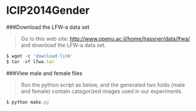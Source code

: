 ICIP2014Gender
==============

###Download the LFW-a data set
>Go to this web site: http://www.openu.ac.il/home/hassner/data/lfwa/
>and download the LFW-a data set.

```javascript
$ wget -c 'download-link'
$ tar -xf lfwa.tar
```

###View male and female files
>Run the python script as below, and the generated two folds 
>(male and female) contain categorized images used in our experiments.

```javascript
$ python make.py
```

